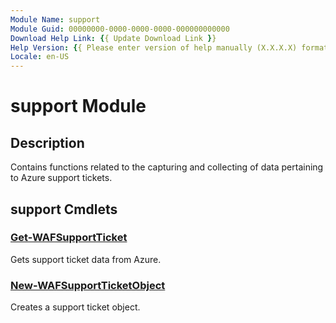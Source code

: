 ```yaml
---
Module Name: support
Module Guid: 00000000-0000-0000-0000-000000000000
Download Help Link: {{ Update Download Link }}
Help Version: {{ Please enter version of help manually (X.X.X.X) format }}
Locale: en-US
---
```


# support Module
## Description
Contains functions related to the capturing and collecting of data pertaining to Azure support tickets.

## support Cmdlets

### [Get-WAFSupportTicket](Get-WAFSupportTicket.md)
Gets support ticket data from Azure.

### [New-WAFSupportTicketObject](New-WAFSupportTicketObject.md)
Creates a support ticket object.
